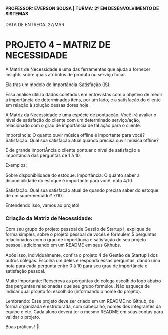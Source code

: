 #### PROFESSOR: EVERSON SOUSA | TURMA: 2º EM DESENVOLVIMENTO DE SISTEMAS

DATA DE ENTREGA: 27/MAR
# PROJETO 4 – MATRIZ DE NECESSIDADE

A Matriz de Necessidade é uma das ferramentas que ajuda a fornecer insights sobre quais atributos de produto ou serviço focar.

Ela tras um modelo de Importância-Satisfação (IS).

Essa análise utiliza dados coletados em entrevistas com o objetivo de medir a importância de determinados itens, por um lado, e a satisfação do cliente em relação à solução dessas dores hoje.

A Matriz da Necessidade é uma espécie de pontuação. Você irá avaliar o nível de satisfação do cliente com um determinado serviço/ação, relacionado com o grau de importância de tal ação para o cliente.

Importância: O quanto ouvir música offline é importante para você?
Satisfação: Qual sua satisfação atual quando precisa ouvir música offline?

É de grande importÂncia o cliente pontuar o nível de satisfação e importância das perguntas de 1 à 10.

Exemplos:

Sobre disponibilidade do estoque:
Importância: O quanto saber a disponibilidade do estoque é importante para você: nota 4/10.

Satisfação: Qual sua satisfação atual de quando precisa saber do estoque de um supermercado? 7/10.

Entendendo isso, vamos ao projeto!

### Criação da Matriz de Necessidade:

Com seu grupo do projeto pessoal de Gestão de Startup I, explique de forma simples, sobre o projeto pessoal de vocês e formulem 5 perguntas relacionados com o grau de importância e satisfação do seu projeto pessoal, adicionando em um README em seus Githubs.

Após isso, individualmente, confira o projeto 4 de Gestão de Startup I dos outros colegas. Escolha um deles e responda essas perguntas, dando uma nota para cada pergunta entre 0 à 10 para seu grau de importância e satisfação pessoal.

Muito Importante: Reescreva as perguntas do colega escolhido logo abaixo das perguntas relacionadas que seu grupo formulou. Não esqueça de indicar qual projeto foi escolhido (informando o nome do projeto).

Lembrando: Esse projeto deve ser criado em um README no Github, de forma organizada e estruturada, com cabeçalho, nomes dos integrantes da equipe e etc. Cada aluno deverá ter o mesmo README em suas contas para validar o projeto.

Boas práticas! :call_me_hand: